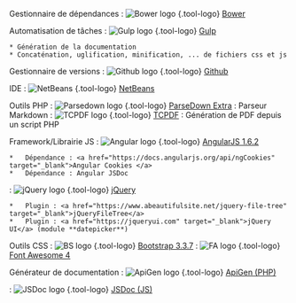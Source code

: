 Gestionnaire de dépendances
:  ![Bower logo](https://camo.githubusercontent.com/aad5f0385a2d8524cb366a1bad62bc74e797743a/687474703a2f2f692e696d6775722e636f6d2f516d47485067632e706e67) {.tool-logo} <a href="https://bower.io/" target="_blank">Bower</a>

Automatisation de tâches
: ![Gulp logo](https://s3.amazonaws.com/media-p.slid.es/uploads/170788/images/1582514/6200624.png) {.tool-logo}  <a href="https://gulpjs.com" target="_blank">Gulp</a> 

    * Génération de la documentation
    * Concaténation, uglification, minification, ... de fichiers css et js

Gestionnaire de versions
: ![Github logo](https://assets-cdn.github.com/images/modules/logos_page/GitHub-Mark.png) {.tool-logo}  <a href="https://github.com/" target="_blank">Github</a>

IDE
: ![NetBeans](https://img.utdstc.com/icons/256/netbeans-6-5.png) {.tool-logo}  <a href="https://netbeans.org/" target="_blank">NetBeans</a>

Outils PHP
: ![Parsedown logo](http://meridadesignblog.com/wp-content/uploads/2016/10/parsedown.png) {.tool-logo}  <a href="https://github.com/erusev/parsedown-extra" target="_blank">ParseDown Extra</a> : Parseur Markdown
: ![TCPDF logo](https://pbs.twimg.com/profile_images/1535728598/tcpdf_logo_150x150_400x400.png) {.tool-logo}  <a href="https://tcpdf.org" target="_blank">TCPDF</a> : Génération de PDF depuis un script PHP

Framework/Librairie JS
: ![Angular logo](https://angular.io/resources/images/logos/angularjs/AngularJS-Shield.svg) {.tool-logo}  <a href="https://docs.angularjs.org" target="_blank">AngularJS 1.6.2</a>

    *   Dépendance : <a href="https://docs.angularjs.org/api/ngCookies" target="_blank">Angular Cookies </a>
    *   Dépendance : Angular JSDoc
: ![jQuery logo](http://precision-software.com/wp-content/uploads/2014/04/jQurery.gif) {.tool-logo}  <a href="https://jquery.com" target="_blank"> jQuery </a>

    *   Plugin : <a href="https://www.abeautifulsite.net/jquery-file-tree" target="_blank">jQueryFileTree</a>
    *   Plugin : <a href="https://jqueryui.com" target="_blank">jQuery UI</a> (module **datepicker**)

Outils CSS
: ![BS logo](https://www.seeklogo.net/wp-content/uploads/2016/06/bootstrap-logo-vector-download.jpg) {.tool-logo}  <a href="https://getbootstrap.com" target="_blank">Bootstrap 3.3.7</a>
: ![FA logo](https://techinfographics.com/wp-content/uploads/2014/06/font_awesome.png) {.tool-logo}  <a href="http://fontawesome.io" target="_blank">Font Awesome 4</a>

Générateur de documentation
: ![ApiGen logo](https://pbs.twimg.com/profile_images/1537587213/logo.png) {.tool-logo}  <a href="http://www.apigen.org/" target="_blank">ApiGen (PHP)</a> 

:  ![JSDoc logo](https://autodocs.io/assets/jsdoc-c2a7e0f839142da6f4eb324a4b4cf8fa9b3bbfcdf6926bb23dacb2a0e3e69f9a.jpg) {.tool-logo} <a href="http://www.usejsdoc.org/" target="_blank">JSDoc (JS)</a> 